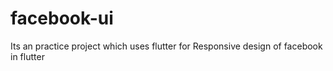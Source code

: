 # facebook-ui
Its an practice project which uses flutter for Responsive design of facebook in flutter

